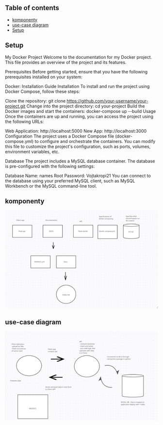 ## Table of contents
* [komponenty](#komponenty)
* [use-case diagram](#use-case-diagram)
* [Setup](#setup)

## Setup
My Docker Project
Welcome to the documentation for my Docker project. This file provides an overview of the project and its features.

Prerequisites
Before getting started, ensure that you have the following prerequisites installed on your system:

Docker: Installation Guide
Installation
To install and run the project using Docker Compose, follow these steps:

Clone the repository: git clone https://github.com/your-username/your-project.git
Change into the project directory: cd your-project
Build the Docker images and start the containers: docker-compose up --build
Usage
Once the containers are up and running, you can access the project using the following URLs:

Web Application: http://localhost:5000
New App: http://localhost:3000
Configuration
The project uses a Docker Compose file (docker-compose.yml) to configure and orchestrate the containers. You can modify this file to customize the project's configuration, such as ports, volumes, environment variables, etc.

Database
The project includes a MySQL database container. The database is pre-configured with the following settings:

Database Name: names
Root Password: Vojtakropi21
You can connect to the database using your preferred MySQL client, such as MySQL Workbench or the MySQL command-line tool.

## komponenty
<img src="diagram_komponent.png" title="Diagram komponent">
	
## use-case diagram
<img src="use-case-diagram.png" title="Use case diagram">
	




